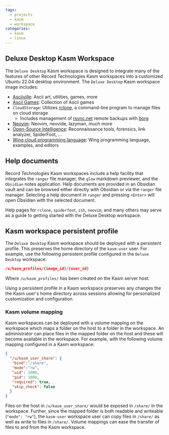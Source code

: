 ```yaml
---
tags:
  - projects
  - kasm
  - workspace
categories:
  - kasm
  - linux
---
```


## Deluxe Desktop Kasm Workspace

The `Deluxe Desktop` Kasm workspace is designed to integrate many of the features of other Record Technologies Kasm workspaces into a customized Ubuntu 22.04 desktop environment. The `Deluxe Desktop` Kasm workspace image includes:

* [Asciiville](https://github.com/doctorfree/Asciiville#readme): Ascii art, utilities, games, more
* [Ascii Games](https://github.com/doctorfree/asciigames#readme): Collection of Ascii games
* `CloudStorage`: Utilizes [rclone](https://github.com/rclone/rclone), a command-line program to manage files on cloud storage
  * Includes management of [rsync.net](https://www.rsync.net) remote backups with [borg](https://www.borgbackup.org)
* [Neovim](https://github.com/doctorfree/nvim-lazyman#readme): Neovim, neovide, lazyman, much more
* [Open-Source Intelligence](https://en.wikipedia.org/wiki/Open-source_intelligence): Reconnaissance tools, forensics, link analyzer, SpiderFoot, ...
* [Wing cloud programming language](https://www.winglang.io): Wing programming language, examples, and editors

## Help documents

Record Technologies Kasm workspaces include a help facility that integrates the `ranger` file manager, the `glow` markdown previewer, and the `Obsidian` notes application. Help documents are provided in an Obsidian vault and can be browsed either directly with Obsidian or via the `ranger` file manager. Selecting a help document in `ranger` and pressing `<Enter>` will open Obsidian with the selected document.

Help pages for `rclone`, `spiderfoot`, `zsh`, `neovim`, and many others may serve as a guide to getting started with the Deluxe Desktop workspace.

## Kasm workspace persistent profile

The `Deluxe Desktop` Kasm workspace should be deployed with a persistent profile. This preserves the home directory of the `kasm-user` user. For example, use the following persistent profile configured in the `Deluxe Desktop` workspace:

```json
/u/kasm_profiles/{image_id}/{user_id}
```

Where `/u/kasm_profiles/` has been created on the Kasm server host.

Using a persistent profile in a Kasm workspace preserves any changes the the Kasm user's home directory across sessions allowing for personalized customization and configuration.

### Kasm volume mapping

Kasm workspaces can be deployed with a volume mapping on the workspace which maps a folder on the host to a folder in the workspace. An administrator can place files in the mapped folder on the host and these will become available in the workspace. For example, with the following volume mapping configured in a Kasm workspace:

```json
{
  "/u/kasm_user_share": {
   "bind":"/share",
   "mode":"rw",
   "uid": 1000,
   "gid": 1000,
   "required": true,
   "skip_check": false
  }
}
```

Files on the host in `/u/kasm_user_share/` would be exposed in `/share/` in the workspace. Further, since the mapped folder is both readable and writeable (`"mode": "rw"`), the `kasm-user` workspace user can copy files in `/share/` as well as write to files in `/share/`. Volume mappings can ease the transfer of files to and from the Kasm workspace.
